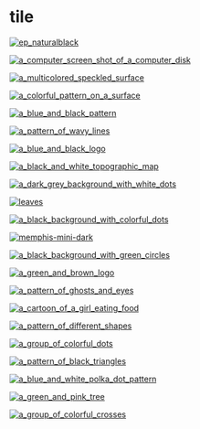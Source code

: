 # tile

<a href="ep_naturalblack.webp"><img alt="ep_naturalblack" src="ep_naturalblack.webp"></a>

<a href="a_computer_screen_shot_of_a_computer_disk.jpg"><img alt="a_computer_screen_shot_of_a_computer_disk" src="a_computer_screen_shot_of_a_computer_disk.jpg"></a>

<a href="a_multicolored_speckled_surface.png"><img alt="a_multicolored_speckled_surface" src="a_multicolored_speckled_surface.png"></a>

<a href="a_colorful_pattern_on_a_surface.png"><img alt="a_colorful_pattern_on_a_surface" src="a_colorful_pattern_on_a_surface.png"></a>

<a href="a_blue_and_black_pattern.png"><img alt="a_blue_and_black_pattern" src="a_blue_and_black_pattern.png"></a>

<a href="a_pattern_of_wavy_lines.png"><img alt="a_pattern_of_wavy_lines" src="a_pattern_of_wavy_lines.png"></a>

<a href="a_blue_and_black_logo.png"><img alt="a_blue_and_black_logo" src="a_blue_and_black_logo.png"></a>

<a href="a_black_and_white_topographic_map.png"><img alt="a_black_and_white_topographic_map" src="a_black_and_white_topographic_map.png"></a>

<a href="a_dark_grey_background_with_white_dots.png"><img alt="a_dark_grey_background_with_white_dots" src="a_dark_grey_background_with_white_dots.png"></a>

<a href="leaves.webp"><img alt="leaves" src="leaves.webp"></a>

<a href="a_black_background_with_colorful_dots.png"><img alt="a_black_background_with_colorful_dots" src="a_black_background_with_colorful_dots.png"></a>

<a href="memphis-mini-dark.webp"><img alt="memphis-mini-dark" src="memphis-mini-dark.webp"></a>

<a href="a_black_background_with_green_circles.png"><img alt="a_black_background_with_green_circles" src="a_black_background_with_green_circles.png"></a>

<a href="a_green_and_brown_logo.png"><img alt="a_green_and_brown_logo" src="a_green_and_brown_logo.png"></a>

<a href="a_pattern_of_ghosts_and_eyes.jpg"><img alt="a_pattern_of_ghosts_and_eyes" src="a_pattern_of_ghosts_and_eyes.jpg"></a>

<a href="a_cartoon_of_a_girl_eating_food.png"><img alt="a_cartoon_of_a_girl_eating_food" src="a_cartoon_of_a_girl_eating_food.png"></a>

<a href="a_pattern_of_different_shapes.png"><img alt="a_pattern_of_different_shapes" src="a_pattern_of_different_shapes.png"></a>

<a href="a_group_of_colorful_dots.png"><img alt="a_group_of_colorful_dots" src="a_group_of_colorful_dots.png"></a>

<a href="a_pattern_of_black_triangles.png"><img alt="a_pattern_of_black_triangles" src="a_pattern_of_black_triangles.png"></a>

<a href="a_blue_and_white_polka_dot_pattern.png"><img alt="a_blue_and_white_polka_dot_pattern" src="a_blue_and_white_polka_dot_pattern.png"></a>

<a href="a_green_and_pink_tree.png"><img alt="a_green_and_pink_tree" src="a_green_and_pink_tree.png"></a>

<a href="a_group_of_colorful_crosses.png"><img alt="a_group_of_colorful_crosses" src="a_group_of_colorful_crosses.png"></a>


